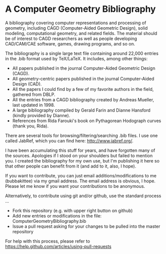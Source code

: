 # A Computer Geometry Bibliography
A bibliography covering computer representations and processing of geometry, including CAGD (Computer-Aided Geometric Design), solid modeling, computational geometry, and related fields. The material should be of interest to CAGD researchers as well as people developing CAD/CAM/CAE software, games, drawing programs, and so on. 

The bibliography is a single large text file containing around 22,000 entries in the .bib format used by TeX/LaTeX. It includes, among other things:
  - All papers published in the journal Computer-Aided Geometric Design (CAGD).
  - All geometry-centric papers published in the journal Computer-Aided Design (CAD).
  - All the papers I could find by a few of my favorite authors in the field, gathered from DBLP. 
  - All the entries from a CAGD bibliography created by Andreas Mueller, last updated in 1998.
  - A large bibliography compiled by Gerald Farin and Dianne Hansford (kindly provided by Dianne).
  - References from Rida Farouki's book on Pythagorean Hodograph curves (thank you, Rida).

There are several tools for browsing/filtering/searching .bib files. I use one called JabRef, which you can find here: http://www.jabref.org/.

I have been accumulating this stuff for years, and have forgotten many of the sources. Apologies if I stood on your shoulders but failed to mention you. I created the bibliography for my own use, but I'm publishing it here so that other people can benefit from it (and add to it, also, I hope).

If you want to contribute, you can just email additions/modifications to me (bubbakittee) via my gmail address. The email address is obvious, I hope. Please let me know if you want your contributions to be anonymous.

Alternatively, to contribute using git and/or github, use the standard process ...
  - Fork this repository (e.g. with upper right button on github)
  - Add new entries or modifications in the file: ComputerGeometryBibliography.bib
  - Issue a pull request asking for your changes to be pulled into the master repository
  
For help with this process, please refer to https://help.github.com/articles/using-pull-requests
